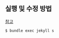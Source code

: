 ## 실행 및 수정 방법

[참고](https://chirpy.cotes.page/posts/getting-started/)

```bash
$ bundle exec jekyll s
```

